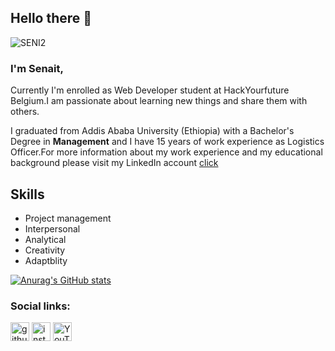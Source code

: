 ## Hello there 👋

![SENI2](https://user-images.githubusercontent.com/77326649/113057193-0853a000-91ad-11eb-9153-4939967ff2cc.jpg)

### I'm Senait,

Currently I'm enrolled as Web Developer student at  HackYourfuture Belgium.I am passionate about learning new things and share them with others.

I graduated from Addis Ababa University (Ethiopia) with a Bachelor's Degree in **Management** and I have 15 years of work experience as Logistics Officer.For more information about my work experience and my educational background please visit my LinkedIn account [click](https://www.linkedin.com/in/senait-b-86944277)


## Skills

* Project management
* Interpersonal
* Analytical 
* Creativity
* Adaptblity 

[![Anurag's GitHub stats](https://github-readme-stats.vercel.app/api?username=Senait-coding)](https://github.com/anuraghazra/github-readme-stats)   

  
### Social links:

[<img src='https://cdn.jsdelivr.net/npm/simple-icons@3.0.1/icons/github.svg' alt='github' height='30'>](https://github.com/Senait-coding) 
[<img src='https://cdn.jsdelivr.net/npm/simple-icons@3.0.1/icons/instagram.svg' alt='instagram' height='30'>](https://www.instagram.com/yenejojo)
[<img src='https://cdn.jsdelivr.net/npm/simple-icons@3.0.1/icons/youtube.svg' alt='YouTube' height='30'>](https://www.youtube.com/c/YejojoTube)  







